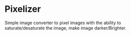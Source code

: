 # Pixelizer
Simple image converter to pixel images with the ability to saturate/desaturate the image, make image darker/Brighter. 
